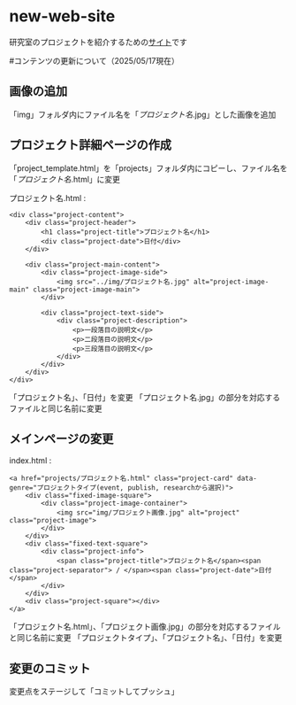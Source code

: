 # new-web-site

研究室のプロジェクトを紹介するための[サイト](https://labshio.github.io/new-web-site/)です

#コンテンツの更新について（2025/05/17現在）

## 画像の追加
「img」フォルダ内にファイル名を「*プロジェクト名*.jpg」とした画像を追加

## プロジェクト詳細ページの作成
「project_template.html」を「projects」フォルダ内にコピーし、ファイル名を「*プロジェクト名*.html」に変更

プロジェクト名.html :
```
<div class="project-content">
    <div class="project-header">
        <h1 class="project-title">プロジェクト名</h1>
        <div class="project-date">日付</div>
    </div>
    
    <div class="project-main-content">
        <div class="project-image-side">
            <img src="../img/プロジェクト名.jpg" alt="project-image-main" class="project-image-main">
        </div>
        
        <div class="project-text-side">
            <div class="project-description">
                <p>一段落目の説明文</p>
                <p>二段落目の説明文</p>
                <p>三段落目の説明文</p>
            </div>
        </div>
    </div>
</div>
```

「プロジェクト名」、「日付」を変更
「プロジェクト名.jpg」の部分を対応するファイルと同じ名前に変更

## メインページの変更

index.html :
```
<a href="projects/プロジェクト名.html" class="project-card" data-genre="プロジェクトタイプ(event, publish, researchから選択)">
    <div class="fixed-image-square">
        <div class="project-image-container">
            <img src="img/プロジェクト画像.jpg" alt="project" class="project-image">
        </div>
    </div>
    <div class="fixed-text-square">
        <div class="project-info">
            <span class="project-title">プロジェクト名</span><span class="project-separator"> / </span><span class="project-date">日付</span>
        </div>
    </div>
    <div class="project-square"></div>
</a>
```

「プロジェクト名.html」、「プロジェクト画像.jpg」の部分を対応するファイルと同じ名前に変更
「プロジェクトタイプ」、「プロジェクト名」、「日付」を変更

## 変更のコミット

変更点をステージして「コミットしてプッシュ」
